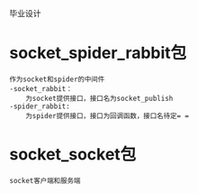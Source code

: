 毕业设计
# socket_spider_rabbit包
    作为socket和spider的中间件
    -socket_rabbit：
        为socket提供接口，接口名为socket_publish
    -spider_rabbit:
        为spider提供接口，接口为回调函数，接口名待定= =

# socket_socket包
    socket客户端和服务端